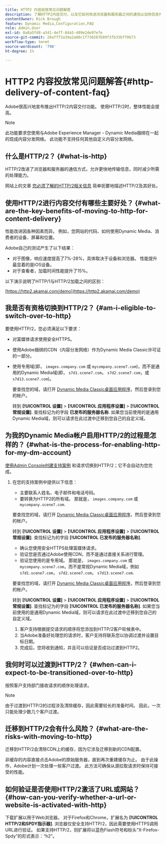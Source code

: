 ```yaml
---
title: HTTP2 内容投放常见问题解答
description: 了解HTTP2内容交付，以及它如何改进浏览器和服务器之间的通信以加快信息传输。
contentOwner: Rick Brough
feature: Dynamic Media,Configuration,FAQ
role: Admin,User
exl-id: 0a8a5fd8-a341-4e7f-84a5-409e2de97efe
source-git-commit: 26afff3a39a2a80c1f730287b99f3fb33bff0673
workflow-type: tm+mt
source-wordcount: '798'
ht-degree: 1%

---
```


# HTTP2 内容投放常见问题解答{#http-delivery-of-content-faq}

Adobe很高兴地宣布推出HTTP/2内容交付功能。 使用HTTP/2时，整体性能会提高。

>[!NOTE]
>
>此功能要求您使用与Adobe Experience Manager - Dynamic Media捆绑在一起的现成内容分发网络。 此功能不支持任何其他自定义内容分发网络。

## 什么是HTTP/2？ {#what-is-http}

HTTP/2改进了浏览器和服务器的通信方式，允许更快地传输信息，同时减少所需的处理能力。

网站上的文章 [您必须了解的HTTP/2相关信息](https://www.engadget.com/2015-02-24-what-you-need-to-know-about-http-2.html) 简单扼要地描述HTTP/2及其好处。

## 使用HTTP/2进行内容交付有哪些主要好处？ {#what-are-the-key-benefits-of-moving-to-http-for-content-delivery}

性能改进因各种因素而异。 例如，您网站的代码、如何使用Dynamic Media、消费者的设备、屏幕和位置。

Adobe自己的测试产生了以下结果：

* 对于图像，响应速度提高了7%-28%，具体取决于设备和浏览器。 性能提升最显着的是iOS设备。
* 对于查看者，加载时间性能提升了15%。

以下演示说明了HTTP/1与HTTP/2加载之间的区别：

[https://http2.akamai.com/demo](https://http2.akamai.com/demo)

## 我是否有资格切换到HTTP/2？ {#am-i-eligible-to-switch-over-to-http}

要使用HTTP/2，您必须满足以下要求：

* 对富媒体请求使用安全HTTPS。
* 使用Adobe捆绑的CDN（内容分发网络）作为Dynamic Media Classic许可证的一部分。
* 使用专用域(即， `images.company.com` 或 `mycompany.scene7.com`)，而不是通用的Dynamic Media域(即， `s7d1.scene7.com`， `s7d2.scene7.com`，或 `s7d13.scene7.com`)。

  要查找您的域，请打开 [Dynamic Media Classic桌面应用程序](https://experienceleague.adobe.com/docs/dynamic-media-classic/using/getting-started/signing-out.html#getting-started)，然后登录到您的帐户。

  转到 **[!UICONTROL 设置]** > **[!UICONTROL 应用程序设置]** > **[!UICONTROL 常规设置]**. 查找标记为的字段 **已发布的服务器名称**. 如果您当前使用的是通用Dynamic Media域，则可以请求在此过渡中迁移到您自己的自定义域。

## 为我的Dynamic Media帐户启用HTTP/2的过程是怎样的？ {#what-is-the-process-for-enabling-http-for-my-dm-account}

[使用Admin Console创建支持案例](https://helpx.adobe.com/cn/enterprise/using/support-for-experience-cloud.html) 和请求切换到HTTP/2；它不会自动为您完成。

1. 在您的支持案例中提供以下信息：

   * 主要联系人姓名、电子邮件和电话号码。
   * 要转换为HTTP2的所有域。 那就是， `images.company.com` 或 `mycompany.scene7.com`.

   要查找您的域，请打开 [Dynamic Media Classic桌面应用程序](https://experienceleague.adobe.com/docs/dynamic-media-classic/using/getting-started/signing-out.html#getting-started)，然后登录到您的帐户。

   转到 **[!UICONTROL 设置]** > **[!UICONTROL 应用程序设置]** > **[!UICONTROL 常规设置]**. 查找标记为的字段 **[!UICONTROL 已发布的服务器名称]**.

   * 确认您使用安全HTTPS处理富媒体请求。
   * 验证您是否通过Adobe使用CDN，而不是通过直接关系进行管理。
   * 验证您使用的是专用域。 那就是， `images.company.com` 或 `mycompany.scene7.com`，而不是常规Dynamic Media域，例如 `s7d1.scene7.com`， `s7d2.scene7.com`， `s7d13.scene7.com`.

   要查找您的域，请打开 [Dynamic Media Classic桌面应用程序](https://experienceleague.adobe.com/docs/dynamic-media-classic/using/getting-started/signing-out.html#getting-started)，然后登录到您的帐户。

   转到 **[!UICONTROL 设置]** > **[!UICONTROL 应用程序设置]** > **[!UICONTROL 常规设置]**. 查找标记为的字段 **[!UICONTROL 已发布的服务器名称]**. 如果您当前使用的是通用Dynamic Media域，则可以请求在此过渡中迁移到您自己的自定义域。

   1. 客户支持根据提交请求的顺序将您添加到HTTP/2客户轮候表中。
   1. 当Adobe准备好处理您的请求时，客户支持将联系您以协调过渡并设置目标日期。
   1. 完成后，您将收到通知，并且可以验证是否成功过渡到HTTP2。

## 我何时可以过渡到HTTP/2？ {#when-can-i-expect-to-be-transitioned-over-to-http}

按照客户支持部门接收请求的顺序处理请求。

>[!NOTE]
>
>由于过渡到HTTP/2的过程涉及清除缓存，因此需要较长的准备时间。 因此，一次只能处理少数几个客户过渡。

## 迁移到HTTP/2会有什么风险？ {#what-are-the-risks-with-moving-to-http}

迁移到HTTP/2会清除CDN上的缓存，因为它涉及迁移到新的CDN配置。

非缓存的内容直接点击Adobe的原始服务器，直到再次重建缓存为止。 由于此操作，Adobe计划一次处理一些客户过渡。 此方法可确保从源拉取请求时保持可接受的性能。

## 如何验证是否使用HTTP/2激活了URL或网站？ {#how-can-you-verify-whether-a-url-or-website-is-activated-with-http}

下载扩展以用于Web浏览器。 对于Firefox和Chrome，扩展名为 **[!UICONTROL HTTP/2和SPDY指示器]**. 浏览器仅安全支持HTTP/2，因此需要使用HTTPS调用URL进行验证。 如果支持HTTP/2，则扩展将以蓝色Flash符号和标头“X-Firefox-Spdy”的形式表示：“h2”。
